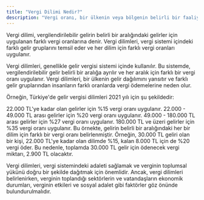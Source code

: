 ```yaml
---
title: "Vergi Dilimi Nedir?"
description: "Vergi oranı, bir ülkenin veya bölgenin belirli bir faaliyet veya mal/hizmet üzerinden tahsil ettiği vergi miktarının, o faaliyet veya mal/hizmetin toplam değerine oranlanarak belirlenen bir orandır."
---
```


Vergi dilimi, vergilendirilebilir gelirin belirli bir aralığındaki gelirler için uygulanan farklı vergi oranlarına
denir. Vergi dilimleri, vergi sistemi içindeki farklı gelir gruplarını temsil eder ve her dilim için farklı vergi
oranları uygulanır.

Vergi dilimleri, genellikle gelir vergisi sistemi içinde kullanılır. Bu sistemde, vergilendirilebilir gelir belirli bir
aralığa ayrılır ve her aralık için farklı bir vergi oranı uygulanır. Vergi dilimleri, bir ülkenin gelir dağılımını
yansıtır ve farklı gelir gruplarından insanların farklı oranlarda vergi ödemelerine neden olur.

Örneğin, Türkiye'de gelir vergisi dilimleri 2021 yılı için şu şekildedir:

22.000 TL'ye kadar olan gelirler için %15 vergi oranı uygulanır.
22.000 - 49.000 TL arası gelirler için %20 vergi oranı uygulanır.
49.000 - 180.000 TL arası gelirler için %27 vergi oranı uygulanır.
180.000 TL ve üzeri gelirler için %35 vergi oranı uygulanır.
Bu örnekte, gelirin belirli bir aralığındaki her bir dilim için farklı bir vergi oranı belirlenmiştir. Örneğin, 30.000
TL geliri olan bir kişi, 22.000 TL'ye kadar olan dilimde %15, kalan 8.000 TL için de %20 vergi öder. Bu nedenle,
toplamda 30.000 TL gelir için ödenecek vergi miktarı, 2.900 TL olacaktır.

Vergi dilimleri, vergi sistemindeki adaleti sağlamak ve verginin toplumsal yükünü doğru bir şekilde dağıtmak için
önemlidir. Ancak, vergi dilimleri belirlenirken, verginin toplandığı sektörlerin ve vatandaşların ekonomik durumları,
verginin etkileri ve sosyal adalet gibi faktörler göz önünde bulundurulmalıdır.
